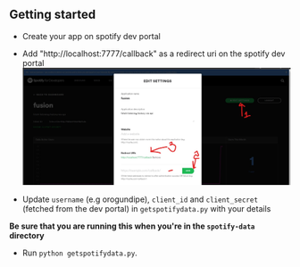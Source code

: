 ## Getting started

- Create your app on spotify dev portal

- Add "http://localhost:7777/callback" as a redirect uri on the spotify dev portal 
![](./add-redirect-uri.jpg)

- Update  `username` (e.g orogundipe), `client_id` and `client_secret` (fetched from the dev portal) in `getspotifydata.py` with your details

**Be sure that you are running this when you're in the `spotify-data` directory**
- Run `python getspotifydata.py`. 